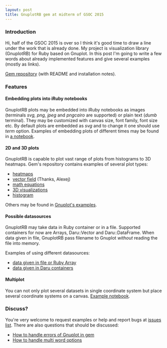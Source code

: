 ```yaml
---
layout: post
title: GnuplotRB gem at midterm of GSOC 2015
---
```

### Introduction

Hi, half of the GSOC 2015 is over so I think it's good time to draw a line under the work that is already done.
My project is visualization library (GnuplotRB) for Ruby based on Gnuplot.
In this post I'm going to write a few words about already implemented features and give several examples (mostly as links).

[Gem repository](https://github.com/dilcom/gnuplotrb) (with README and installation notes).

### Features

#### Embedding plots into iRuby notebooks
GnuplotRB plots may be embedded into iRuby notebooks as images (terminals *svg, png, jpeg* and *pngcairo* are supported) or plain text (*dumb* terminal).
They may be customized with canvas size, font family, font size etc.
By default plots are embedded as *svg* and to change it one should use *term* option. Examples of embedding plots of different times may be found in [a notebook](https://github.com/dilcom/gnuplotrb/blob/v0.2.0/notebooks/basic_usage.ipynb).

#### 2D and 3D plots
GnuplotRB is capable to plot vast range of plots from histograms to 3D heatmaps. Gem's repository contains examples of several plot types:

* [heatmaps](https://github.com/dilcom/gnuplotrb/blob/v0.2.0/notebooks/heatmaps.ipynb)
* [vector field](https://github.com/dilcom/gnuplotrb/blob/v0.2.0/notebooks/vector_field.ipynb) (Thanks, Alexej)
* [math equations](https://github.com/dilcom/gnuplotrb/blob/v0.2.0/notebooks/math_plots.ipynb)
* [3D visualizations](https://github.com/dilcom/gnuplotrb/blob/v0.2.0/notebooks/3d_plot.ipynb)
* [histogram](https://github.com/dilcom/gnuplotrb/blob/v0.2.0/notebooks/histogram.ipynb)

Others may be found in [Gnuplot's examples](http://gnuplot.sourceforge.net/demo/).

#### Possible datasources
GnuplotRB may take data in Ruby container or in a file. Supported containers for now are Arrays, Daru::Vector and Daru::DataFrame.
When data given in file, GnuplotRB pass filename to Gnuplot *without* reading the file into memory.

Examples of using different datasources:

* [data given in file or Ruby Array](https://github.com/dilcom/gnuplotrb/blob/v0.2.0/notebooks/points_from_different_sources.ipynb)
* [data given in Daru containers](https://github.com/dilcom/gnuplotrb/blob/v0.2.0/notebooks/plotting_from_daru.ipynb)

#### Multiplot
You can not only plot several datasets in single coordinate system but place several coordinate systems on a canvas.
[Example notebook](https://github.com/dilcom/gnuplotrb/blob/v0.2.0/notebooks/multiplot_layout.ipynb).

### Discuss?
You're very welcome to request examples or help and report bugs at [issues list](https://github.com/dilcom/gnuplotrb/issues).
There are also questions that should be discussed:

* [How to handle errors of Gnuplot in gem](https://github.com/dilcom/gnuplotrb/issues/3)
* [How to handle multi word options](https://github.com/dilcom/gnuplotrb/issues/7)
